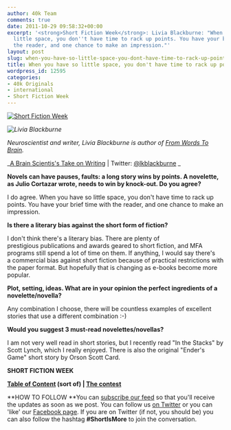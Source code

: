 ```yaml
---
author: 40k Team
comments: true
date: 2011-10-29 09:58:32+00:00
excerpt: '<strong>Short Fiction Week</strong>: Livia Blackburne: "When you have so
  little space, you don''t have time to rack up points. You have your brief time with
  the reader, and one chance to make an impression."'
layout: post
slug: when-you-have-so-little-space-you-dont-have-time-to-rack-up-points
title: When you have so little space, you don't have time to rack up points
wordpress_id: 12595
categories:
- 40k Originals
- international
- Short Fiction Week
---
```


[![Short Fiction Week](http://www.40kbooks.com/wp-content/uploads/SFWlogolungo.jpg)](http://www.40kbooks.com/?page_id=12346)

_![Livia Blackburne](http://www.40kbooks.com/wp-content/uploads/SFW_Livia.jpg)_

_Neuroscientist and writer, Livia Blackburne is author of [From Words To Brain](http://www.amazon.com/Words-neuroscience-better-writer-ebook/dp/B004GKMZ30/ref=cm_lmf_tit_6)._

_[A Brain Scientis's Take on Writing](http://blog.liviablackburne.com/) | Twitter: [@lkblackburne](http://twitter.com/#!/lkblackburne)
_

**Novels can have pauses, faults: a long story wins by points. A novelette, as Julio Cortazar wrote, needs to win by knock-out. Do you agree?**

I do agree. When you have so little space, you don't have time to rack up points. You have your brief time with the reader, and one chance to make an impression.

**Is there a literary bias against the short form of fiction?**

I don't think there's a literary bias. There are plenty of prestigious publications and awards geared to short fiction, and MFA programs still spend a lot of time on them. If anything, I would say there's a commercial bias against short fiction because of practical restrictions with the paper format. But hopefully that is changing as e-books become more popular.

**Plot, setting, ideas. What are in your opinion the perfect ingredients of a novelette/novella?**

Any combination I choose, there will be countless examples of excellent stories that use a different combination :-)

**Would you suggest 3 must-read novelettes/novellas?**

I am not very well read in short stories, but I recently read "In the Stacks" by Scott Lynch, which I really enjoyed. There is also the original "Ender's Game" short story by Orson Scott Card.

****SHORT FICTION WEEK****

**[Table of Content](http://www.40kbooks.com/?page_id=12346) (sort of) | [The contest](http://www.40kbooks.com/?p=12310)**

**HOW TO FOLLOW
**You can [subscribe our feed](feed://www.40kbooks.com/?feed=rss2) so that you'll receive the updates as soon as we post. You can follow us [on Twitter](http://twitter.com/#!/40kBooks) or you can 'like' our [Facebook page](http://www.facebook.com/40kbooks).
If you are on Twitter (if not, you should be) you can also follow the hashtag **#ShortIsMore** to join the conversation.
